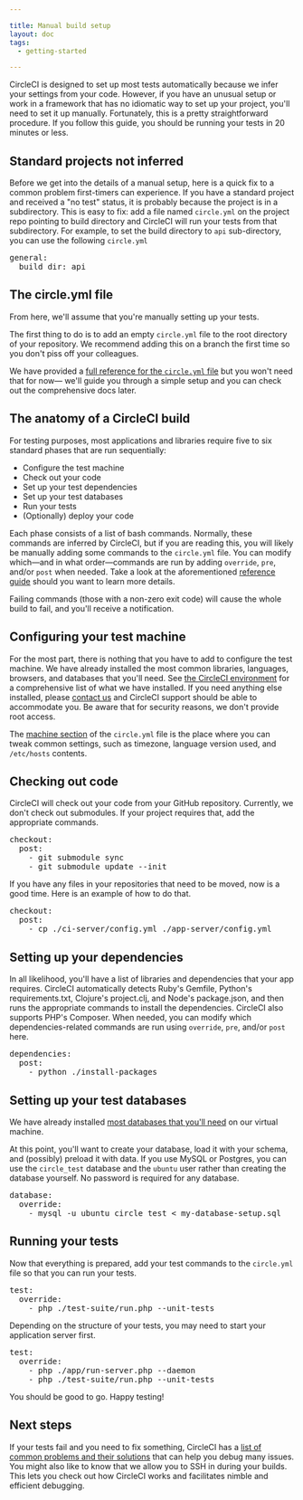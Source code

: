 ```yaml
---

title: Manual build setup
layout: doc
tags:
  - getting-started

---
```


CircleCI is designed to set up most tests automatically because we infer your settings from your code.
However, if you have an unusual setup or work in a framework that has no idiomatic way to set up your project, you'll need to set it up manually.
Fortunately, this is a pretty straightforward procedure.
If you follow this guide, you should be running your tests in 20 minutes or less.

<h2 id="standard">Standard projects not inferred</h2>

Before we get into the details of a manual setup, here is a quick fix to a common problem first-timers can experience.
If you have a standard project and received a "no test" status, it is probably because the project is in a subdirectory.
This is easy to fix: add a file named `circle.yml` on the project repo pointing to build directory and
CircleCI will run your tests from that subdirectory.  For example, to set the build directory to `api`
sub-directory, you can use the following `circle.yml`

<pre>
general:
  build_dir: api
</pre>

<h2 id="yml">The circle.yml file</h2>

From here, we'll assume that you're manually setting up your tests.

The first thing to do is to add an empty `circle.yml`
file to the root directory of your repository.
We recommend adding this on a branch the first time so you don't piss off your colleagues.

We have provided a
[full reference for the `circle.yml` file](/docs/configuration)
but you won't need that for now&mdash;
we'll guide you through a simple setup and you can check out the comprehensive docs later.

<h2 id="overview">The anatomy of a CircleCI build</h2>

For testing purposes, most applications and libraries require five to six standard phases that are run sequentially:

*   Configure the test machine
*   Check out your code
*   Set up your test dependencies
*   Set up your test databases
*   Run your tests
*   (Optionally) deploy your code

Each phase consists of a list of bash commands.
Normally, these commands are inferred by CircleCI, but if you are reading this, you will likely be manually adding some commands to the
`circle.yml` file.
You can modify which&mdash;and in what order&mdash;commands are run by adding `override`,
`pre`, and/or `post` when needed.
Take a look at the aforementioned [reference guide](/docs/configuration)
should you want to learn more details.

Failing commands (those with a non-zero exit code) will cause the whole build to fail, and you'll receive a notification.

<h2 id="machine">Configuring your test machine</h2>

For the most part, there is nothing that you have to add to configure the test machine.
We have already installed the most common libraries, languages, browsers, and databases that you'll need.
See [the CircleCI environment](/docs/environment) for a comprehensive list of what we have installed.
If you need anything else installed, please [contact us](mailto:sayhi@circleci.com)
and CircleCI support should be able to accommodate you.
Be aware that for security reasons, we don't provide root access.

The [machine section](/docs/configuration#machine)
of the `circle.yml` file is the place where you can tweak common settings, such as timezone, language version used, and
`/etc/hosts` contents.

<h2 id="checkout">Checking out code</h2>

CircleCI will check out your code from your GitHub repository.
Currently, we don't check out submodules.
If your project requires that, add the appropriate commands.

<pre>
checkout:
  post:
    - git submodule sync
    - git submodule update --init
</pre>

If you have any files in your repositories that need to be moved, now is a good time.
Here is an example of how to do that.

<pre>
checkout:
  post:
    - cp ./ci-server/config.yml ./app-server/config.yml
</pre>

<h2 id="dependencies">Setting up your dependencies</h2>

In all likelihood, you'll have a list of libraries and dependencies that your app requires.
CircleCI automatically detects Ruby's Gemfile, Python's requirements.txt, Clojure's project.clj, and Node's package.json, and then runs the appropriate commands to install the dependencies.
CircleCI also supports PHP's Composer.
When needed, you can modify which dependencies-related commands are run using `override`,
`pre`, and/or `post` here.

<pre>
dependencies:
  post:
    - python ./install-packages
</pre>

<h2 id="databases">Setting up your test databases</h2>

We have already installed [most databases that you'll need](/docs/environment#databases)
on our virtual machine.

At this point, you'll want to create your database, load it with your schema, and (possibly) preload it with data.
If you use MySQL or Postgres, you can use the `circle_test`
database and the `ubuntu` user rather than creating the database yourself.
No password is required for any database.

<pre>
database:
  override:
    - mysql -u ubuntu circle_test < my-database-setup.sql
</pre>

<h2 id="tests">Running your tests</h2>

Now that everything is prepared, add your test commands to the
`circle.yml` file so that you can run your tests.

<pre>
test:
  override:
    - php ./test-suite/run.php --unit-tests
</pre>

Depending on the structure of your tests, you may need to start your application server first.

<pre>
test:
  override:
    - php ./app/run-server.php --daemon
    - php ./test-suite/run.php --unit-tests
</pre>

You should be good to go. Happy testing!

<h2 id="next">Next steps</h2>

If your tests fail and you need to fix something, CircleCI has a
[list of common problems and their solutions](/docs/troubleshooting)
that can help you debug many issues.
You might also like to know that we allow you to SSH in during your builds.
This lets you check out how CircleCI works and facilitates nimble and efficient debugging.
